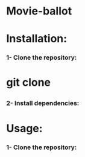 # Movie-ballot

# Installation:

### 1- Clone the repository:
# <p>git clone</p>

### 2- Install dependencies:


# Usage:

### 1- Clone the repository:
